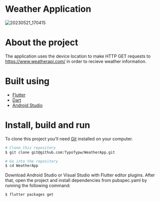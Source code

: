 # Weather Application
![20230521_170415](https://github.com/TypoTypw/WeatherApp/assets/98804795/1b6076d5-19de-42f2-9d55-65e07ab686de)

# About the project
The application uses the device location to make HTTP GET requests to https://www.weatherapi.com/ in order to recieve weather information.

# Built using
* [Flutter](https://flutter.dev/)
* [Dart](https://dart.dev/)
* [Android Studio](https://developer.android.com/studio/install?gclsrc=ds&gclsrc=ds)

# Install, build and run
To clone this project you'll need [Git](https://git-scm.com/) installed on your computer.

```sh
# Clone this repository
$ git clone git@github.com:TypoTypw/WeatherApp.git

# Go into the repository
$ cd WeatherApp

```
Download Android Studio or Visual Studio with Flutter editor plugins. After that, open the project and install dependencies from pubspec.yaml by running the following command:
```
$ flutter packages get
```
